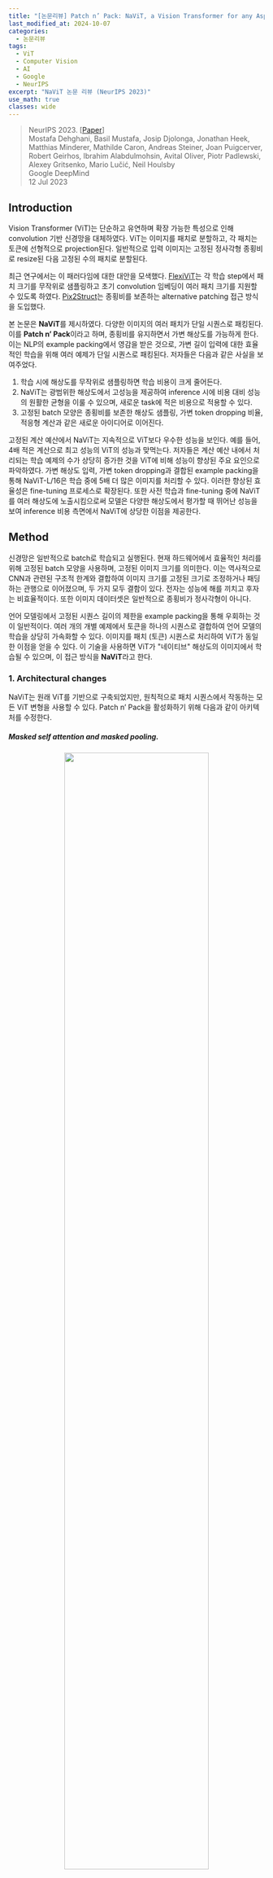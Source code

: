 ```yaml
---
title: "[논문리뷰] Patch n’ Pack: NaViT, a Vision Transformer for any Aspect Ratio and Resolution"
last_modified_at: 2024-10-07
categories:
  - 논문리뷰
tags:
  - ViT
  - Computer Vision
  - AI
  - Google
  - NeurIPS
excerpt: "NaViT 논문 리뷰 (NeurIPS 2023)"
use_math: true
classes: wide
---
```


> NeurIPS 2023. [[Paper](https://arxiv.org/abs/2307.06304)]  
> Mostafa Dehghani, Basil Mustafa, Josip Djolonga, Jonathan Heek, Matthias Minderer, Mathilde Caron, Andreas Steiner, Joan Puigcerver, Robert Geirhos, Ibrahim Alabdulmohsin, Avital Oliver, Piotr Padlewski, Alexey Gritsenko, Mario Lučić, Neil Houlsby  
> Google DeepMind  
> 12 Jul 2023  

## Introduction
Vision Transformer (ViT)는 단순하고 유연하며 확장 가능한 특성으로 인해 convolution 기반 신경망을 대체하였다. ViT는 이미지를 패치로 분할하고, 각 패치는 토큰에 선형적으로 projection된다. 일반적으로 입력 이미지는 고정된 정사각형 종횡비로 resize된 다음 고정된 수의 패치로 분할된다.

최근 연구에서는 이 패러다임에 대한 대안을 모색했다. [FlexiViT](https://kimjy99.github.io/논문리뷰/flexivit)는 각 학습 step에서 패치 크기를 무작위로 샘플링하고 초기 convolution 임베딩이 여러 패치 크기를 지원할 수 있도록 하였다. [Pix2Struct](https://arxiv.org/abs/2210.03347)는 종횡비를 보존하는 alternative patching 접근 방식을 도입했다. 

본 논문은 **NaViT**를 제시하였다. 다양한 이미지의 여러 패치가 단일 시퀀스로 패킹된다. 이를 **Patch n’ Pack**이라고 하며, 종횡비를 유지하면서 가변 해상도를 가능하게 한다. 이는 NLP의 example packing에서 영감을 받은 것으로, 가변 길이 입력에 대한 효율적인 학습을 위해 여러 예제가 단일 시퀀스로 패킹된다. 저자들은 다음과 같은 사실을 보여주었다. 

1. 학습 시에 해상도를 무작위로 샘플링하면 학습 비용이 크게 줄어든다. 
2. NaViT는 광범위한 해상도에서 고성능을 제공하여 inference 시에 비용 대비 성능의 원활한 균형을 이룰 수 있으며, 새로운 task에 적은 비용으로 적용할 수 있다. 
3. 고정된 batch 모양은 종횡비를 보존한 해상도 샘플링, 가변 token dropping 비율, 적응형 계산과 같은 새로운 아이디어로 이어진다. 

고정된 계산 예산에서 NaViT는 지속적으로 ViT보다 우수한 성능을 보인다. 예를 들어, 4배 적은 계산으로 최고 성능의 ViT의 성능과 맞먹는다. 저자들은 계산 예산 내에서 처리되는 학습 예제의 수가 상당히 증가한 것을 ViT에 비해 성능이 향상된 주요 요인으로 파악하였다. 가변 해상도 입력, 가변 token dropping과 결합된 example packing을 통해 NaViT-L/16은 학습 중에 5배 더 많은 이미지를 처리할 수 있다. 이러한 향상된 효율성은 fine-tuning 프로세스로 확장된다. 또한 사전 학습과 fine-tuning 중에 NaViT를 여러 해상도에 노출시킴으로써 모델은 다양한 해상도에서 평가할 때 뛰어난 성능을 보여 inference 비용 측면에서 NaViT에 상당한 이점을 제공한다. 

## Method
신경망은 일반적으로 batch로 학습되고 실행된다. 현재 하드웨어에서 효율적인 처리를 위해 고정된 batch 모양을 사용하며, 고정된 이미지 크기를 의미한다. 이는 역사적으로 CNN과 관련된 구조적 한계와 결합하여 이미지 크기를 고정된 크기로 조정하거나 패딩하는 관행으로 이어졌으며, 두 가지 모두 결함이 있다. 전자는 성능에 해를 끼치고 후자는 비효율적이다. 또한 이미지 데이터셋은 일반적으로 종횡비가 정사각형이 아니다. 

언어 모델링에서 고정된 시퀀스 길이의 제한을 example packing을 통해 우회하는 것이 일반적이다. 여러 개의 개별 예제에서 토큰을 하나의 시퀀스로 결합하여 언어 모델의 학습을 상당히 가속화할 수 있다. 이미지를 패치 (토큰) 시퀀스로 처리하여 ViT가 동일한 이점을 얻을 수 있다. 이 기술을 사용하면 ViT가 "네이티브" 해상도의 이미지에서 학습될 수 있으며, 이 접근 방식을 **NaViT**라고 한다. 

### 1. Architectural changes
NaViT는 원래 ViT를 기반으로 구축되었지만, 원칙적으로 패치 시퀀스에서 작동하는 모든 ViT 변형을 사용할 수 있다. Patch n’ Pack을 활성화하기 위해 다음과 같이 아키텍처를 수정한다. 

##### Masked self attention and masked pooling.
<center><img src='{{"/assets/img/navit/navit-fig2.PNG" | relative_url}}' width="75%"></center>
<br>
예제가 서로 attention되는 것을 방지하기 위해 추가적인 self attention 마스크가 도입된다. 마찬가지로 인코더 위의 mask pooling은 각 예제 내의 토큰 표현을 pooling하여 시퀀스에서 예제별로 하나의 벡터 표현을 생성하는 것을 목표로 한다. 

##### Factorized & fractional positional embeddings
임의의 해상도와 종횡비를 처리하기 위해 위치 임베딩을 수정한다. 해상도 $R \times R$의 정사각형 이미지가 주어지면 패치 크기 $P$의 ViT는 길이가 $(R/P)^2$인 1차원 위치 임베딩을 학습한다. 더 높은 해상도 $R$에서 학습하거나 평가하기 위해서는 이러한 임베딩을 interpolation해야 한다. 

가변적인 종횡비를 지원하고 처음 보는 해상도로 쉽게 extrapolate하기 위해 **factorized positional embedding**을 도입한다. 여기서는 $x$ 좌표와 $y$ 좌표에 해당하는 개별 임베딩 $\phi_x$와 $\phi_y$로 분해한다. 그런 다음 두 임베딩을 더한다. 

저자들은 두 가지 방식을 고려하였다. 

1. **Absolute embedding** $\phi (p) : [0, \textrm{maxLen}] \rightarrow \mathbb{R}^D$: 패치 인덱스의 함수
2. **Fractional embedding** $\phi (r) : [0, 1] \rightarrow \mathbb{R}^D$: 상대적인 거리 $r = p/\textrm{side-length}$의 함수

후자는 이미지 크기와 무관한 위치 임베딩을 제공하지만 원래 종횡비를 부분적으로 난독화하여 패치의 수에서만 암시적으로 나타난다. 저자들은 단순히 학습된 임베딩, sinusoidal 임베딩, NeRF에서 사용하는 학습된 푸리에 위치 임베딩을 고려하였다. 

### 2. Training changes
##### Continuous Token dropping
Token dropping (학습 중 입력 패치의 무작위 생략)은 학습을 가속화하기 위해 개발되었다. 그러나 일반적으로 모든 예제에서 동일한 비율의 토큰이 드롭되지만, 패킹은 token dropping을 연속적으로 수행할 수 있게 하며, token dropping 비율을 이미지별로 다르게 할 수 있다. 이를 통해 완전한 이미지를 여전히 보면서 dropping을 수행하여 학습/inference 불일치를 줄이고 빠른 처리량의 이점을 얻을 수 있다. 또한 패킹을 사용하면 dropping 비율을 미리 정의된 schedule에 따라 학습하는 동안 지속적으로 변경할 수 있다. 

##### Resolution sampling
NaViT는 각 이미지의 원래 해상도를 사용하여 학습할 수 있다. 또는 종횡비를 유지하면서 총 픽셀 수를 다시 샘플링할 수 있다. ViT에서는 더 큰 처리량과 더 큰 성능 사이에 trade-off가 있다. 종종 모델은 더 작은 해상도에서 사전 학습되고 더 높은 해상도에서 fine-tuning된다. 

NaViT는 훨씬 더 유연하다. 각 이미지의 원래 종횡비를 유지하면서 이미지 크기를 샘플링하여 혼합 해상도 학습이 가능하다. 이를 통해 더 높은 처리량과 큰 이미지에 대한 노출이 모두 가능하여 동등한 ViT에 비해 상당히 향상된 성능을 제공한다. 

### 3. Efficiency of NaViT
##### Self attention 비용
<center><img src='{{"/assets/img/navit/navit-fig4.PNG" | relative_url}}' width="35%"></center>
<br>
Attention의 $O(n^2)$ 비용은 여러 이미지를 더 긴 시퀀스로 패킹할 때 자연스럽게 발생하는 문제이다. NaViT에서는 transformer의 hidden 차원이 스케일링됨에 따라 attention이 전체 비용에서 차지하는 비중이 점점 작아지고, MLP의 계산 비용도 함께 줄어든다. 

위 그래프는 이러한 추세를 보여주며, 패킹과 관련된 오버헤드가 모델 차원에 따라 감소한다. 속도 외에도 self-attention의 메모리 비용은 매우 긴 시퀀스에 문제가 될 수 있지만, 여러 메모리 효율적인 방법을 사용하여 해결할 수도 있다. 

##### Packing & sequence-level padding
여러 예제를 포함하는 최종 시퀀스 길이는 고정되어야 하며, greedy packing 방식을 사용한다. 일반적으로 고정 길이에 정확히 합산되는 예제의 완벽한 조합은 없으며 패딩 토큰을 사용해야 한다. 시퀀스 마지막 예제의 해상도 또는 token dropping 비율을 동적으로 선택하여 길이를 정확히 맞출 수 있지만, 일반적으로 토큰의 2% 미만이 패딩 토큰이기 때문에 간단한 접근 방식으로 충분하다. 

##### Padding examples & contrastive loss
Per-token loss는 패킹된 시퀀스로 구현하기 쉽다. 그러나 많은 컴퓨터 비전 모델은 pooling된 표현에 적용되는 예제 수준의 loss로 학습된다. 이를 위해서는 두 가지 수정이 필요하다. 

1. 패킹을 설명하기 위해 일반적인 pooling head를 수정해야 한다. 
2. 각 시퀀스에서 여러 pooling된 표현을 추출해야 한다. $B$개의 시퀀스의 batch에서 시퀀스당 최대 $E_\textrm{max}$개의 예제, 즉 최대 $B \times E_\textrm{max}$개의 pooling된 표현을 추출한다는 가정이 필요하다. 

시퀀스에 $E_\textrm{max}$보다 많은 이미지가 포함된 경우 추가 이미지가 삭제되어 모델의 인코더 계산이 낭비된다. 시퀀스에 $E_\textrm{max}$보다 적은 예제가 있는 경우 loss는 많은 가짜 패딩 표현을 처리한다. 

후자는 contrastive learning에서 문제로, loss 계산이 시간과 메모리 측면에서 $O(n^2)$로 확장된다. 이를 피하기 위해 저자들은 chunked contrastive loss를 사용했으며, 이는 softmax를 위해 모든 데이터 포인트를 모을 필요 없이 로컬 디바이스들에서 계산을 수행하고 글로벌 softmax 정규화를 위한 통계를 효율적으로 누적하여 문제를 해결한다. 이를 통해 높은 $E_\textrm{max}$ 값을 사용할 수 있어 모델 인코더를 효율적으로 사용할 수 있으며, loss로 인해 병목 현상이 발생하지 않는다.

## Experiments
저자들은 두 가지 셋업으로 NaViT를 사전 학습시켰다. 

1. JFT-4B에서 classification training
2. WebLI에서 contrastive language-image training (CLIP)

### 1. Improved training efficiency and performance
다음은 다양한 NaViT 모델의 JFT 사전 학습 성능을 계산량이 비슷한 ViT와 비교한 그래프이다. 

<center><img src='{{"/assets/img/navit/navit-fig1.PNG" | relative_url}}' width="88%"></center>

### 2. Benefits of variable resolution
다음은 고정 및 가변 해상도 학습에 따른 모델의 성능을 비교한 그래프이다. 

<center><img src='{{"/assets/img/navit/navit-fig5.PNG" | relative_url}}' width="88%"></center>
<br>
다음은 가변 해상도 fine-tuning에 따른 성능을 비교한 그래프이다. 

<center><img src='{{"/assets/img/navit/navit-fig6.PNG" | relative_url}}' width="55%"></center>
<br>
다음은 해상도 샘플링 전략에 따른 성능을 비교한 그래프이다. 

<center><img src='{{"/assets/img/navit/navit-fig7.PNG" | relative_url}}' width="40%"></center>

### 3. Benefits of variable token dropping
다음은 token dropping 전략에 따른 성능을 비교한 그래프이다. 

<center><img src='{{"/assets/img/navit/navit-fig9.PNG" | relative_url}}' width="70%"></center>
<br>
다음은 token dropping schedule에 따른 성능을 비교한 그래프이다. 

<center><img src='{{"/assets/img/navit/navit-fig8.PNG" | relative_url}}' width="34%"></center>

### 4. Positional embeddings
다음은 position embedding에 따른 성능을 비교한 그래프이다. 

<center><img src='{{"/assets/img/navit/navit-fig10.PNG" | relative_url}}' width="100%"></center>

### 5. Other aspects of NaViT's performance
다음은 out of distribution에 대한 평가 결과이다. 

<center><img src='{{"/assets/img/navit/navit-fig11.PNG" | relative_url}}' width="95%"></center>

### 6. Other downstream tasks
다음은 semantic segmentation 성능을 ViT와 비교한 그래프이다. 

<center><img src='{{"/assets/img/navit/navit-fig13.PNG" | relative_url}}' width="37%"></center>
<br>
다음은 object detection 성능을 ViT와 비교한 표이다. 

<center><img src='{{"/assets/img/navit/navit-table1.PNG" | relative_url}}' width="37%"></center>